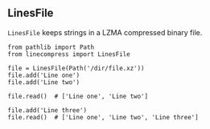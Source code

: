## LinesFile

`LinesFile` keeps strings in a LZMA compressed binary file.

```python3
from pathlib import Path
from linecompress import LinesFile

file = LinesFile(Path('/dir/file.xz'))
file.add('Line one')
file.add('Line two')

file.read()  # ['Line one', 'Line two']

file.add('Line three')
file.read()  # ['Line one', 'Line two', 'Line three']
```